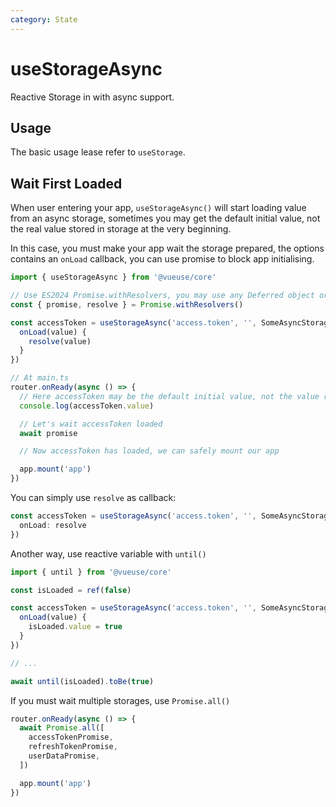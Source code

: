 ```yaml
---
category: State
---
```


# useStorageAsync

Reactive Storage in with async support.

## Usage

The basic usage lease refer to `useStorage`.

## Wait First Loaded

When user entering your app, `useStorageAsync()` will start loading value from an async storage,
sometimes you may get the default initial value, not the real value stored in storage at the very
beginning.

In this case, you must make your app wait the storage prepared, the options contains an `onLoad`
callback, you can use promise to block app initialising.

```ts
import { useStorageAsync } from '@vueuse/core'

// Use ES2024 Promise.withResolvers, you may use any Deferred object or EventBus to do same thing.
const { promise, resolve } = Promise.withResolvers()

const accessToken = useStorageAsync('access.token', '', SomeAsyncStorage, {
  onLoad(value) {
    resolve(value)
  }
})

// At main.ts
router.onReady(async () => {
  // Here accessToken may be the default initial value, not the value really stored in storage.
  console.log(accessToken.value)

  // Let's wait accessToken loaded
  await promise

  // Now accessToken has loaded, we can safely mount our app

  app.mount('app')
})
```

You can simply use `resolve` as callback:

```ts
const accessToken = useStorageAsync('access.token', '', SomeAsyncStorage, {
  onLoad: resolve
})
```

Another way, use reactive variable with `until()`

```ts
import { until } from '@vueuse/core'

const isLoaded = ref(false)

const accessToken = useStorageAsync('access.token', '', SomeAsyncStorage, {
  onLoad(value) {
    isLoaded.value = true
  }
})

// ...

await until(isLoaded).toBe(true)
```

If you must wait multiple storages, use `Promise.all()`

```ts
router.onReady(async () => {
  await Promise.all([
    accessTokenPromise,
    refreshTokenPromise,
    userDataPromise,
  ])

  app.mount('app')
})
```

